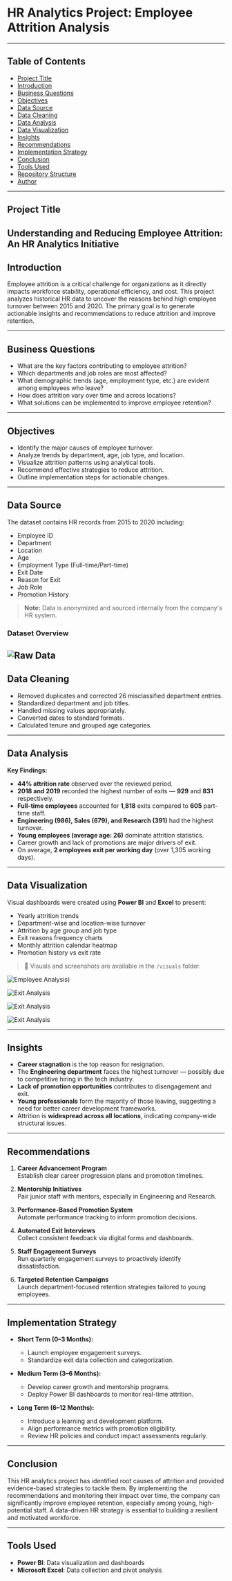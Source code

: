# HR Analytics Project: Employee Attrition Analysis

---
## Table of Contents

- [Project Title](#project-title)
- [Introduction](#introduction)
- [Business Questions](#business-questions)
- [Objectives](#objectives)
- [Data Source](#data-source)
- [Data Cleaning](#data-cleaning)
- [Data Analysis](#data-analysis)
- [Data Visualization](#data-visualization)
- [Insights](#insights)
- [Recommendations](#recommendations)
- [Implementation Strategy](#implementation-strategy)
- [Conclusion](#conclusion)
- [Tools Used](#tools-used)
- [Repository Structure](#repository-structure)
- [Author](#author)

---

## Project Title  
**Understanding and Reducing Employee Attrition: An HR Analytics Initiative**
---

## Introduction  
Employee attrition is a critical challenge for organizations as it directly impacts workforce stability, operational efficiency, and cost. This project analyzes historical HR data to uncover the reasons behind high employee turnover between 2015 and 2020. The primary goal is to generate actionable insights and recommendations to reduce attrition and improve retention.

---

## Business Questions  

- What are the key factors contributing to employee attrition?
- Which departments and job roles are most affected?
- What demographic trends (age, employment type, etc.) are evident among employees who leave?
- How does attrition vary over time and across locations?
- What solutions can be implemented to improve employee retention?

---

## Objectives  

- Identify the major causes of employee turnover.
- Analyze trends by department, age, job type, and location.
- Visualize attrition patterns using analytical tools.
- Recommend effective strategies to reduce attrition.
- Outline implementation steps for actionable changes.

---

## Data Source  

The dataset contains HR records from 2015 to 2020 including:
- Employee ID  
- Department  
- Location  
- Age  
- Employment Type (Full-time/Part-time)  
- Exit Date  
- Reason for Exit  
- Job Role  
- Promotion History  

> **Note:** Data is anonymized and sourced internally from the company's HR system.
### Dataset Overview

![Raw Data](https://github.com/your-username/your-repo-name/blob/main/images/attrition_chart.png?raw=true)
---

## Data Cleaning  

- Removed duplicates and corrected 26 misclassified department entries.
- Standardized department and job titles.
- Handled missing values appropriately.
- Converted dates to standard formats.
- Calculated tenure and grouped age categories.

---

## Data Analysis  

**Key Findings:**

- **44% attrition rate** observed over the reviewed period.
- **2018 and 2019** recorded the highest number of exits — **929** and **831** respectively.
- **Full-time employees** accounted for **1,818** exits compared to **605** part-time staff.
- **Engineering (986), Sales (679), and Research (391)** had the highest turnover.
- **Young employees (average age: 26)** dominate attrition statistics.
- Career growth and lack of promotions are major drivers of exit.
- On average, **2 employees exit per working day** (over 1,305 working days).

---

## Data Visualization  

Visual dashboards were created using **Power BI** and **Excel** to present:

- Yearly attrition trends  
- Department-wise and location-wise turnover  
- Attrition by age group and job type  
- Exit reasons frequency charts  
- Monthly attrition calendar heatmap  
- Promotion history vs exit rate  

> 📂 Visuals and screenshots are available in the `/visuals` folder.

![Employee Analysis](https://github.com/QueenYewande/Analytics-Portfolio/blob/main/Power%20BI%20Projects/Employee%20Analysis.png))

![Exit Analysis](https://github.com/QueenYewande/Analytics-Portfolio/blob/main/Power%20BI%20Projects/Exit%20Analysis.png)


![Exit Analysis](https://github.com/QueenYewande/Analytics-Portfolio/blob/main/Power%20BI%20Projects/Exit%20Analysis.png)


![Exit Analysis](https://github.com/QueenYewande/Analytics-Portfolio/blob/main/Power%20BI%20Projects/Exit%20Analysis.png)

---

## Insights  

- **Career stagnation** is the top reason for resignation.
- The **Engineering department** faces the highest turnover — possibly due to competitive hiring in the tech industry.
- **Lack of promotion opportunities** contributes to disengagement and exit.
- **Young professionals** form the majority of those leaving, suggesting a need for better career development frameworks.
- Attrition is **widespread across all locations**, indicating company-wide structural issues.

---

## Recommendations  

1. **Career Advancement Program**  
   Establish clear career progression plans and promotion timelines.

2. **Mentorship Initiatives**  
   Pair junior staff with mentors, especially in Engineering and Research.

3. **Performance-Based Promotion System**  
   Automate performance tracking to inform promotion decisions.

4. **Automated Exit Interviews**  
   Collect consistent feedback via digital forms and dashboards.

5. **Staff Engagement Surveys**  
   Run quarterly engagement surveys to proactively identify dissatisfaction.

6. **Targeted Retention Campaigns**  
   Launch department-focused retention strategies tailored to young employees.

---

## Implementation Strategy  

- **Short Term (0–3 Months):**
  - Launch employee engagement surveys.
  - Standardize exit data collection and categorization.

- **Medium Term (3–6 Months):**
  - Develop career growth and mentorship programs.
  - Deploy Power BI dashboards to monitor real-time attrition.

- **Long Term (6–12 Months):**
  - Introduce a learning and development platform.
  - Align performance metrics with promotion eligibility.
  - Review HR policies and conduct impact assessments regularly.

---

## Conclusion  

This HR analytics project has identified root causes of attrition and provided evidence-based strategies to tackle them. By implementing the recommendations and monitoring their impact over time, the company can significantly improve employee retention, especially among young, high-potential staff. A data-driven HR strategy is essential to building a resilient and motivated workforce.

---

## Tools Used  

- **Power BI**: Data visualization and dashboards  
- **Microsoft Excel**: Data collection and pivot analysis  
